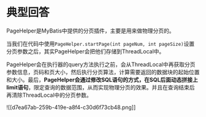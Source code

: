 # 典型回答


PageHelper是MyBatis中提供的分页插件，主要是用来做物理分页的。



当我们在代码中使用`PageHelper.startPage(int pageNum, int pageSize)`设置分页参数之后，其实PageHelper会把他们存储到ThreadLocal中。



PageHelper会在执行器的query方法执行之前，会从ThreadLocal中再获取分页参数信息，页码和页大小，然后执行分页算法，计算需要返回的数据块的起始位置和大小。最后，**PageHelper会通过修改SQL语句的方式，在SQL后面动态拼接上limit语句**，限定查询的数据范围，从而实现物理分页的效果。并且在查询结束后再清除ThreadLocal中的分页参数。





![[d7ea67ab-259b-419e-a8f4-c30d6f73cb48.png]]

